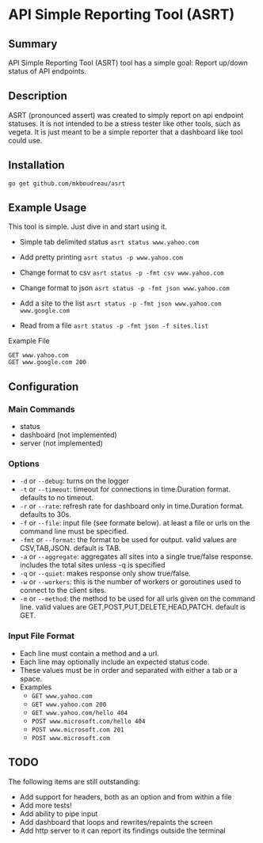 # API Simple Reporting Tool (ASRT)

## Summary
API Simple Reporting Tool (ASRT) tool has a simple goal: Report up/down status of API endpoints.

## Description
ASRT (pronounced assert) was created to simply report on api endpoint statuses. It is not intended to be a stress tester like other tools, such as vegeta. It is just meant to be a simple reporter that a dashboard like tool could use.

## Installation

`go get github.com/mkboudreau/asrt`

## Example Usage
This tool is simple. Just dive in and start using it.

- Simple tab delimited status
`asrt status www.yahoo.com`

- Add pretty printing
`asrt status -p www.yahoo.com`

- Change format to csv
`asrt status -p -fmt csv www.yahoo.com`

- Change format to json
`asrt status -p -fmt json www.yahoo.com`

- Add a site to the list
`asrt status -p -fmt json www.yahoo.com www.google.com`

- Read from a file
`asrt status -p -fmt json -f sites.list`

Example File
```
GET www.yahoo.com 
GET www.google.com 200
```

## Configuration

### Main Commands
- status
- dashboard (not implemented)
- server (not implemented)

### Options
- `-d` or `--debug`: turns on the logger
- `-t` or `--timeout`: timeout for connections in time.Duration format. defaults to no timeout.
- `-r` or `--rate`: refresh rate for dashboard only in time.Duration format. defaults to 30s.
- `-f` or `--file`: input file (see formate below). at least a file or urls on the command line must be specified.
- `-fmt` or `--format`: the format to be used for output. valid values are CSV,TAB,JSON. default is TAB.
- `-a` or `--aggregate`: aggregates all sites into a single true/false response. includes the total sites unless -q is specified
- `-q` or `--quiet`: makes response only show true/false.
- `-w` or `--workers`: this is the number of workers or goroutines used to connect to the client sites.
- `-m` or `--method`: the method to be used for all urls given on the command line. valid values are GET,POST,PUT,DELETE,HEAD,PATCH. default is GET.

### Input File Format
- Each line must contain a method and a url. 
- Each line may optionally include an expected status code.
- These values must be in order and separated with either a tab or a space.
- Examples
    + `GET www.yahoo.com`
    + `GET www.yahoo.com 200`
    + `GET www.yahoo.com/hello 404`
    + `POST www.microsoft.com/hello 404`
    + `POST www.microsoft.com 201`
    + `POST www.microsoft.com`

## TODO

The following items are still outstanding:
- Add support for headers, both as an option and from within a file
- Add more tests!
- Add ability to pipe input 
- Add dashboard that loops and rewrites/repaints the screen
- Add http server to it can report its findings outside the terminal

